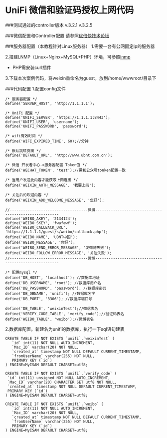 UniFi 微信和验证码授权上网代码
===========

###测试通过的controller版本
    v.3.2.1
    v.3.2.5

###微信配置和Controller配置
请参照[优倍快技术论坛](http://bbs.ubnt.com.cn/forum.php?mod=viewthread&tid=9914&page=1)

###服务器配置（本教程针对Linux服务器）
1.需要一台有公网固定ip的服务器

2.搭建LNMP（Linux+Nginx+MySQL+PHP）环境，可参照[lnmp](http://lnmp.org/install.html)
+ PHP需安装curl插件

3.下载本次案例代码，将weixin重命名为guest，放到/home/wwwroot/目录下

###代码配置
1.配置config文件

    /* 服务器配置 */
    define('SERVER_HOST', 'http://1.1.1.1');

    /* UniFi 配置 */
    define('UNIFI_SERVER', 'https://1.1.1.1:8443');
    define('UNIFI_USER', 'username');
    define('UNIFI_PASSWORD', 'password');

    /* wifi有效时间 */
    define('WIFI_EXPIRED_TIME', 60);//分钟

    /* 默认跳转页面 */
    define('DEFAULT_URL', 'http://www.ubnt.com.cn');

    /* 微信 开发者中心->服务器配置 Token值 */
    define('WECHAT_TOKEN', 'test');//需和公众号tonken配置一致

    /* 当用户发送此内容才能获取上网连接 */
    define('WEIXIN_AUTH_MESSAGE', '我要上网');

    /* 关注后的欢迎内容 */
    define('WEIXIN_ADD_WELCOME_MESSAGE', '您好');

    //-----------------------------------微博------------------------------------------------------
    define('WEIBO_AKEY', '2134124');
    define('WEIBO_SKEY', 'fwafawf');
    define('WEIBO_CALLBACK_URL', 'https://1.1.1.1/guest/s/weibo/callback.php');
    define('WEIBO_NAME', 'UBNT中国');
    define('WEIBO_MESSAGE', '你好');
    define('WEIBO_SEND_ERROR_MESSAGE', '发微博失败');
    define('WEIBO_FOLLOW_ERROR_MESSAGE', '关注失败');
    //-----------------------------------微博------------------------------------------------------

    /* 配置mysql */
    define('DB_HOST', 'localhost'); //数据库地址
    define('DB_USERNAME', 'root'); //数据库用户名
    define('DB_PASSWORD', 'password'); //数据库密码
    define('DB_DBNAME', 'unifi'); //数据库名字
    define('DB_PORT', '3306'); //数据库端口号

    define('DB_TABLE', 'weixinTest');//微信表名
    define('VERIFY_CODE_TABLE', 'verify_code');//验证码表名
    define('WEIBO_TABLE', 'weibo');//微博表名

2.数据库配置。新建名为unifi的数据库，执行一下sql语句建表

    CREATE TABLE IF NOT EXISTS `unifi`.`weixinTest` (
       `id` int(11) NOT NULL AUTO_INCREMENT,
       `Mac_ID` varchar(20) NOT NULL,
       `created_at` timestamp NOT NULL DEFAULT CURRENT_TIMESTAMP,
       `fromUserName` varchar(255) NOT NULL,
       PRIMARY KEY (`id`)
    ) ENGINE=MyISAM DEFAULT CHARSET=utf8;
    
    CREATE TABLE IF NOT EXISTS `unifi`.`verify_code` (
     `id` int(11) unsigned NOT NULL AUTO_INCREMENT,
     `Mac_ID` varchar(20) CHARACTER SET utf8 NOT NULL,
     `created_at` timestamp NOT NULL DEFAULT CURRENT_TIMESTAMP,
     PRIMARY KEY (`id`)
    ) ENGINE=MyISAM DEFAULT CHARSET=utf8;

    CREATE TABLE IF NOT EXISTS `unifi`.`weibo` (
       `id` int(11) NOT NULL AUTO_INCREMENT,
       `Mac_ID` varchar(20) NOT NULL,
       `created_at` timestamp NOT NULL DEFAULT CURRENT_TIMESTAMP,
       `fromUserName` varchar(255) NOT NULL,
       PRIMARY KEY (`id`)
    ) ENGINE=MyISAM DEFAULT CHARSET=utf8;
